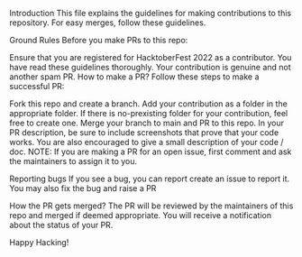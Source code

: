 Introduction This file explains the guidelines for making contributions to this repository. For easy merges, follow these guidelines.

Ground Rules Before you make PRs to this repo:

Ensure that you are registered for HacktoberFest 2022 as a contributor. You have read these guidelines thoroughly. Your contribution is genuine and not another spam PR. How to make a PR? Follow these steps to make a successful PR:

Fork this repo and create a branch. Add your contribution as a folder in the appropriate folder. If there is no-prexisting folder for your contribution, feel free to create one. Merge your branch to main and PR to this repo. In your PR description, be sure to include screenshots that prove that your code works. You are also encouraged to give a small description of your code / doc. NOTE: If you are making a PR for an open issue, first comment and ask the maintainers to assign it to you.

Reporting bugs If you see a bug, you can report create an issue to report it. You may also fix the bug and raise a PR

How the PR gets merged? The PR will be reviewed by the maintainers of this repo and merged if deemed appropriate. You will receive a notification about the status of your PR.

Happy Hacking!
